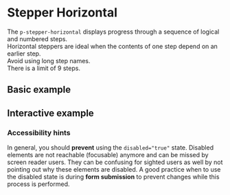 # Stepper Horizontal

The `p-stepper-horizontal` displays progress through a sequence of logical and numbered steps.  
Horizontal steppers are ideal when the contents of one step depend on an earlier step.  
Avoid using long step names.  
There is a limit of 9 steps.

<TableOfContents></TableOfContents>

## Basic example

<Playground :config="config" :markup="basic"></Playground>

## Interactive example

<Playground :frameworkMarkup="codeExample" :config="config" :markup="interactive"></Playground>

### <A11yIcon></A11yIcon> Accessibility hints

In general, you should **prevent** using the `disabled="true"` state. Disabled elements are not reachable (focusable)
anymore and can be missed by screen reader users. They can be confusing for sighted users as well by not pointing out
why these elements are disabled. A good practice when to use the disabled state is during **form submission** to prevent
changes while this process is performed.

<script lang="ts">
import Vue from 'vue';
import Component from 'vue-class-component';
import { getStepperHorizontalCodeSamples } from '@porsche-design-system/shared';

@Component
export default class Code extends Vue {
 config = { themeable: true };
 codeExample = getStepperHorizontalCodeSamples();

  get basic() {    
    return `<p-stepper-horizontal>
  <p-stepper-horizontal-item state="complete">Step 1</p-stepper-horizontal-item>
  <p-stepper-horizontal-item state="complete">Step 2</p-stepper-horizontal-item>
  <p-stepper-horizontal-item state="current">Step 3</p-stepper-horizontal-item>
  <p-stepper-horizontal-item state="warning">Step 4</p-stepper-horizontal-item>
  <p-stepper-horizontal-item>Step 5</p-stepper-horizontal-item>
</p-stepper-horizontal>`;
  }
 // TODO: Simulate Checkout Steps
  get interactive() {    
    return `<p-stepper-horizontal>
  <p-stepper-horizontal-item>Personal details</p-stepper-horizontal-item>
  <p-stepper-horizontal-item>Enter e-mail</p-stepper-horizontal-item>
  <p-stepper-horizontal-item>Overview</p-stepper-horizontal-item>  
</p-stepper-horizontal>
${stepContent}
<p-button-group>
  <p-button
    icon="arrow-head-left"
    variant="tertiary"
    disabled=${getActiveStepIndex(steps) === 0}
  >
    Previous Step
  </p-button>
  <p-button
    variant="primary"
    disabled=${getActiveStepIndex(steps) === steps.length - 1}
  >
    Next Step
  </p-button>
</p-button-group>
`;
  }
  getActiveStepIndex(){
    return 0;
  }
  
  mounted() {   
    /* initially update accordion with open attribute in playground */
    this.registerEvents();

    /* theme switch needs to register event listeners again */
    const themeTabs = this.$el.querySelectorAll('.playground > p-tabs-bar');
    themeTabs.forEach(tab => tab.addEventListener('tabChange', () => {
      this.registerEvents();
    }));
  }

 updated(){
    this.registerEvents(); 
  }


  registerEvents() {
    const stepperHorizontals = this.$el.querySelectorAll('.playground .demo p-stepper-horizontal');
    stepperHorizontals.forEach(stepperEl => stepperEl.addEventListener('stepChange', (e) => (console.log(e))));
  }

}
</script>
